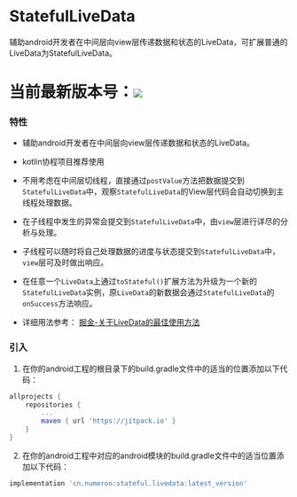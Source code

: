 # StatefulLiveData
辅助android开发者在中间层向view层传递数据和状态的LiveData，可扩展普通的LiveData为StatefulLiveData。

# 当前最新版本号：[![](https://jitpack.io/v/cn.numeron/statefulLiveData.svg)](https://jitpack.io/#cn.numeron/statefulLiveData)

### 特性
* 辅助android开发者在中间层向view层传递数据和状态的LiveData。
* kotlin协程项目推荐使用
* 不用考虑在中间层切线程，直接通过`postValue`方法把数据提交到`StatefulLiveData`中，观察`StatefulLiveData`的View层代码会自动切换到主线程处理数据。
* 在子线程中发生的异常会提交到`StatefulLiveData`中，由`view`层进行详尽的分析与处理。
* 子线程可以随时将自己处理数据的进度与状态提交到`StatefulLiveData`中，`view`层可及时做出响应。
* 在任意一个`LiveData`上通过`toStateful()`扩展方法为升级为一个新的`StatefulLiveData`实例，原`LiveData`的新数据会通过`StatefulLiveData`的`onSuccess`方法响应。

* 详细用法参考： [掘金-关于LiveData的最佳使用方法](https://juejin.im/post/6844904150031941639)


### 引入
1.  在你的android工程的根目录下的build.gradle文件中的适当的位置添加以下代码：
```groovy
allprojects {
    repositories {
        ...
        maven { url 'https://jitpack.io' }
    }
}
```
2. 在你的android工程中对应的android模块的build.gradle文件中的适当位置添加以下代码：
```groovy
implementation 'cn.numeron:stateful.livedata:latest_version'
```
